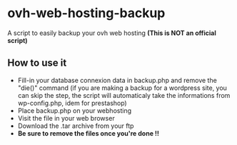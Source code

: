 # ovh-web-hosting-backup
A script to easily backup your ovh web hosting **(This is NOT an official script)**

## How to use it

- Fill-in your database connexion data in backup.php and remove the "die()" command (if you are making a backup for a wordpress site, you can skip the step, the script will automaticaly take the informations from wp-config.php, idem for prestashop)
- Place backup.php on your webhosting
- Visit the file in your web browser
- Download the .tar archive from your ftp
- **Be sure to remove the files once you're done !!**

